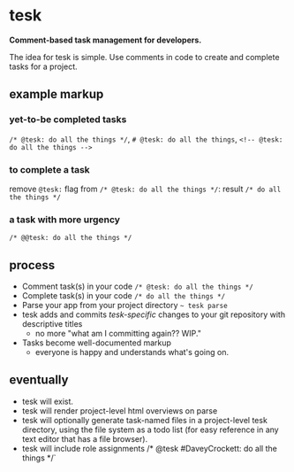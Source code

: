 # tesk
**Comment-based task management for developers.**

The idea for tesk is simple. Use comments in code to create and complete tasks for a project.

## example markup 

### yet-to-be completed tasks
`/* @tesk: do all the things */`, `# @tesk: do all the things`, `<!-- @tesk: do all the things -->`

### to complete a task
remove `@tesk:` flag from `/* @tesk: do all the things */`: result `/* do all the things */`

### a task with more urgency
`/* @@tesk: do all the things */`

## process
- Comment task(s) in your code `/* @tesk: do all the things */`
- Complete task(s) in your code `/* do all the things */`
- Parse your app from your project directory `~ tesk parse`
- tesk adds and commits *tesk-specific* changes to your git repository with descriptive titles
  - no more "what am I committing again?? WIP."
- Tasks become well-documented markup
  - everyone is happy and understands what's going on.
 
## eventually
- tesk will exist.
- tesk will render project-level html overviews on parse
- tesk will optionally generate task-named files in a project-level tesk directory, using the file system as a todo list (for easy reference in any text editor that has a file browser).
- tesk will include role assignments /* @tesk #DaveyCrockett: do all the things */`

